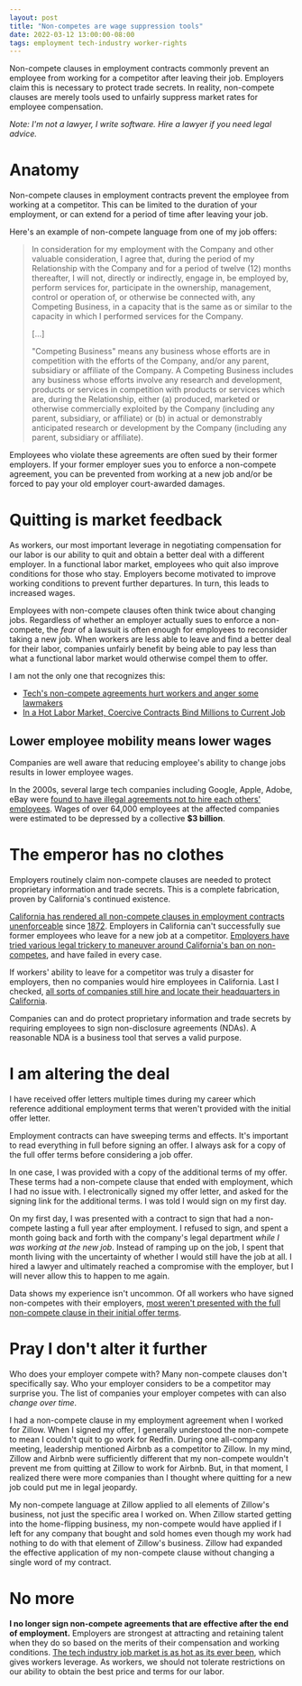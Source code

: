 ```yaml
---
layout: post
title: "Non-competes are wage suppression tools"
date: 2022-03-12 13:00:00-08:00
tags: employment tech-industry worker-rights
---
```


Non-compete clauses in employment contracts commonly prevent an employee from
working for a competitor after leaving their job. Employers claim this is
necessary to protect trade secrets. In reality, non-compete clauses are merely
tools used to unfairly suppress market rates for employee compensation.

_Note: I'm not a lawyer, I write software. Hire a lawyer if you need legal
advice._

# Anatomy

Non-compete clauses in employment contracts prevent the employee from working at
a competitor. This can be limited to the duration of your employment, or can
extend for a period of time after leaving your job.

Here's an example of non-compete language from one of my job offers:

> In consideration for my employment with the Company and other valuable
> consideration, I agree that, during the period of my Relationship with the
> Company and for a period of twelve (12) months thereafter, I will not,
> directly or indirectly, engage in, be employed by, perform services for,
> participate in the ownership, management, control or operation of, or
> otherwise be connected with, any Competing Business, in a capacity that is the
> same as or similar to the capacity in which I performed services for the
> Company.
>
> [...]
>
> "Competing Business" means any business whose efforts are in competition with
> the efforts of the Company, and/or any parent, subsidiary or affiliate of the
> Company. A Competing Business includes any business whose efforts involve any
> research and development, products or services in competition with products or
> services which are, during the Relationship, either (a) produced, marketed or
> otherwise commercially exploited by the Company (including any parent,
> subsidiary, or affiliate) or (b) in actual or demonstrably anticipated
> research or development by the Company (including any parent, subsidiary or
> affiliate).

Employees who violate these agreements are often sued by their former employers.
If your former employer sues you to enforce a non-compete agreement, you can be
prevented from working at a new job and/or be forced to pay your old employer
court-awarded damages.

# Quitting is market feedback

As workers, our most important leverage in negotiating compensation for our
labor is our ability to quit and obtain a better deal with a different employer.
In a functional labor market, employees who quit also improve conditions for
those who stay. Employers become motivated to improve working conditions to
prevent further departures. In turn, this leads to increased wages.

Employees with non-compete clauses often think twice about changing jobs.
Regardless of whether an employer actually sues to enforce a non-compete, the
_fear_ of a lawsuit is often enough for employees to reconsider taking a new
job. When workers are less able to leave and find a better deal for their labor,
companies unfairly benefit by being able to pay less than what a functional
labor market would otherwise compel them to offer.

I am not the only one that recognizes this:

* [Tech's non-compete agreements hurt workers and anger some
  lawmakers][tech-non-compete]
* [In a Hot Labor Market, Coercive Contracts Bind Millions to Current
  Job][coercive-contracts]

## Lower employee mobility means lower wages

Companies are well aware that reducing employee's ability to change jobs results
in lower employee wages.

In the 2000s, several large tech companies including Google, Apple, Adobe, eBay
were [found to have illegal agreements not to hire each others'
employees][wiki-hteal]. Wages of over 64,000 employees at the affected companies
were estimated to be depressed by a collective **$3 billion**.

# The emperor has no clothes

Employers routinely claim non-compete clauses are needed to protect proprietary
information and trade secrets. This is a complete fabrication, proven by
California's continued existence.

[California has rendered all non-compete clauses in employment contracts
unenforceable][ca-ruling] since [1872][ca-law-wiki]. Employers in California
can't successfully sue former employees who leave for a new job at a competitor.
[Employers have tried various legal trickery to maneuver around California's ban
on non-competes][understanding-ca-noncompete-ban], and have failed in every
case.

If workers' ability to leave for a competitor was truly a disaster for
employers, then no companies would hire employees in California. Last I checked,
[all sorts of companies still hire and locate their headquarters in
California][ca-hq].

Companies can and do protect proprietary information and trade secrets by
requiring employees to sign non-disclosure agreements (NDAs). A reasonable NDA
is a business tool that serves a valid purpose.

# I am altering the deal

I have received offer letters multiple times during my career which reference
additional employment terms that weren't provided with the initial offer letter.

Employment contracts can have sweeping terms and effects. It's important to read
everything in full before signing an offer. I always ask for a copy of the full
offer terms before considering a job offer.

In one case, I was provided with a copy of the additional terms of my offer.
These terms had a non-compete clause that ended with employment, which I had no
issue with. I electronically signed my offer letter, and asked for the signing
link for the additional terms. I was told I would sign on my first day.

On my first day, I was presented with a contract to sign that had a non-compete
lasting a full year after employment. I refused to sign, and spent a month going
back and forth with the company's legal department _while I was working at the
new job_. Instead of ramping up on the job, I spent that month living with the
uncertainty of whether I would still have the job at all. I hired a lawyer and
ultimately reached a compromise with the employer, but I will never allow this
to happen to me again.

Data shows my experience isn't uncommon. Of all workers who have signed
non-competes with their employers, [most weren't presented with the full
non-compete clause in their initial offer terms][chilling-effect-data].

# Pray I don't alter it further

Who does your employer compete with? Many non-compete clauses don't
specifically say. Who your employer considers to be a competitor may surprise
you. The list of companies your employer competes with can also _change over
time_.

I had a non-compete clause in my employment agreement when I worked for Zillow.
When I signed my offer, I generally understood the non-compete to mean I
couldn't quit to go work for Redfin. During one all-company meeting, leadership
mentioned Airbnb as a competitor to Zillow. In my mind, Zillow and Airbnb were
sufficiently different that my non-compete wouldn't prevent me from quitting
at Zillow to work for Airbnb. But, in that moment, I realized there were more
companies than I thought where quitting for a new job could put me in legal
jeopardy.

My non-compete language at Zillow applied to all elements of Zillow's business,
not just the specific area I worked on. When Zillow started getting into the
home-flipping business, my non-compete would have applied if I left for any
company that bought and sold homes even though my work had nothing to do with
that element of Zillow's business. Zillow had expanded the effective application
of my non-compete clause without changing a single word of my contract.

# No more

**I no longer sign non-compete agreements that are effective after the end of
employment.** Employers are strongest at attracting and retaining talent when
they do so based on the merits of their compensation and working conditions.
[The tech industry job market is as hot as its ever
been][nyt-tech-hiring-crisis-archive], which gives workers leverage. As workers,
we should not tolerate restrictions on our ability to obtain the best price and
terms for our labor.


[ca-hq]: https://www.investopedia.com/articles/markets/103015/biggest-companies-silicon-valley.asp
[ca-hq-archive]: https://web.archive.org/web/20211204161932/https://www.investopedia.com/articles/markets/103015/biggest-companies-silicon-valley.asp
[ca-law-wiki]: https://en.wikipedia.org/wiki/Non-compete_clause#California
[ca-ruling]: https://www.cnet.com/tech/tech-industry/calif-supreme-court-finds-noncompete-clauses-invalid/
[ca-ruling-archive]: https://web.archive.org/web/20220312212002/https://www.cnet.com/tech/tech-industry/calif-supreme-court-finds-noncompete-clauses-invalid/
[coercive-contracts]: https://www.newsweek.com/hot-labor-market-coercive-contracts-bind-millions-current-job-opinion-1674611
[coercive-contracts-archive]: https://web.archive.org/web/20220310045424/https://www.newsweek.com/hot-labor-market-coercive-contracts-bind-millions-current-job-opinion-1674611
[nyt-tech-hiring-crisis-archive]: https://web.archive.org/web/20220307150417/https://www.nytimes.com/2022/02/16/magazine/tech-company-recruiters.html
[tech-non-compete]: https://www.protocol.com/policy/tech-non-compete
[tech-non-compete-archive]: https://web.archive.org/web/20211027031148/https://www.protocol.com/policy/tech-non-compete
[understanding-ca-noncompete-ban]: https://www.huffpost.com/entry/understanding-californias-ban-on-non-compete-agreements_b_58af1626e4b0e5fdf6196f04
[understanding-ca-noncompete-ban-archive]: https://web.archive.org/web/20220312212259/https://www.huffpost.com/entry/understanding-californias-ban-on-non-compete-agreements_b_58af1626e4b0e5fdf6196f04
[wiki-hteal]: https://en.wikipedia.org/wiki/High-Tech_Employee_Antitrust_Litigation
[chilling-effect-data]: https://econofact.org/the-chilling-effect-of-non-compete-agreements
[chilling-effect-data-archive]: https://web.archive.org/web/20220125000625/https://econofact.org/the-chilling-effect-of-non-compete-agreements
